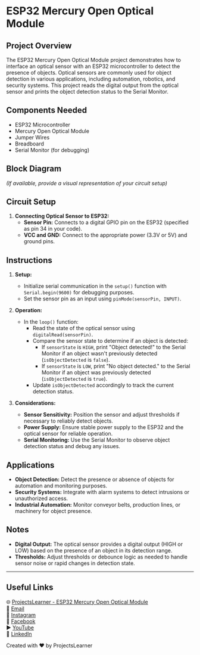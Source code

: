 # ESP32 Mercury Open Optical Module

## Project Overview
The ESP32 Mercury Open Optical Module project demonstrates how to interface an optical sensor with an ESP32 microcontroller to detect the presence of objects. Optical sensors are commonly used for object detection in various applications, including automation, robotics, and security systems. This project reads the digital output from the optical sensor and prints the object detection status to the Serial Monitor.

## Components Needed
- ESP32 Microcontroller
- Mercury Open Optical Module
- Jumper Wires
- Breadboard
- Serial Monitor (for debugging)

## Block Diagram
*(If available, provide a visual representation of your circuit setup)*

## Circuit Setup
1. **Connecting Optical Sensor to ESP32:**
   - **Sensor Pin:** Connects to a digital GPIO pin on the ESP32 (specified as pin 34 in your code).
   - **VCC and GND:** Connect to the appropriate power (3.3V or 5V) and ground pins.

## Instructions
1. **Setup:**
   - Initialize serial communication in the `setup()` function with `Serial.begin(9600)` for debugging purposes.
   - Set the sensor pin as an input using `pinMode(sensorPin, INPUT)`.

2. **Operation:**
   - In the `loop()` function:
     - Read the state of the optical sensor using `digitalRead(sensorPin)`.
     - Compare the sensor state to determine if an object is detected:
       - If `sensorState` is `HIGH`, print "Object detected!" to the Serial Monitor if an object wasn't previously detected (`isObjectDetected` is `false`).
       - If `sensorState` is `LOW`, print "No object detected." to the Serial Monitor if an object was previously detected (`isObjectDetected` is `true`).
     - Update `isObjectDetected` accordingly to track the current detection status.

3. **Considerations:**
   - **Sensor Sensitivity:** Position the sensor and adjust thresholds if necessary to reliably detect objects.
   - **Power Supply:** Ensure stable power supply to the ESP32 and the optical sensor for reliable operation.
   - **Serial Monitoring:** Use the Serial Monitor to observe object detection status and debug any issues.

## Applications
- **Object Detection:** Detect the presence or absence of objects for automation and monitoring purposes.
- **Security Systems:** Integrate with alarm systems to detect intrusions or unauthorized access.
- **Industrial Automation:** Monitor conveyor belts, production lines, or machinery for object presence.

## Notes
- **Digital Output:** The optical sensor provides a digital output (HIGH or LOW) based on the presence of an object in its detection range.
- **Thresholds:** Adjust thresholds or debounce logic as needed to handle sensor noise or rapid changes in detection state.

---

## Useful Links
🌐 [ProjectsLearner - ESP32 Mercury Open Optical Module](https://projectslearner.com/learn/esp32-mercury-open-optical-module)  
📧 [Email](mailto:projectslearner@gmail.com)  
📸 [Instagram](https://www.instagram.com/projectslearner/)  
📘 [Facebook](https://www.facebook.com/projectslearner)  
▶️ [YouTube](https://www.youtube.com/@ProjectsLearner)  
📘 [LinkedIn](https://www.linkedin.com/in/projectslearner)

Created with ❤️ by ProjectsLearner